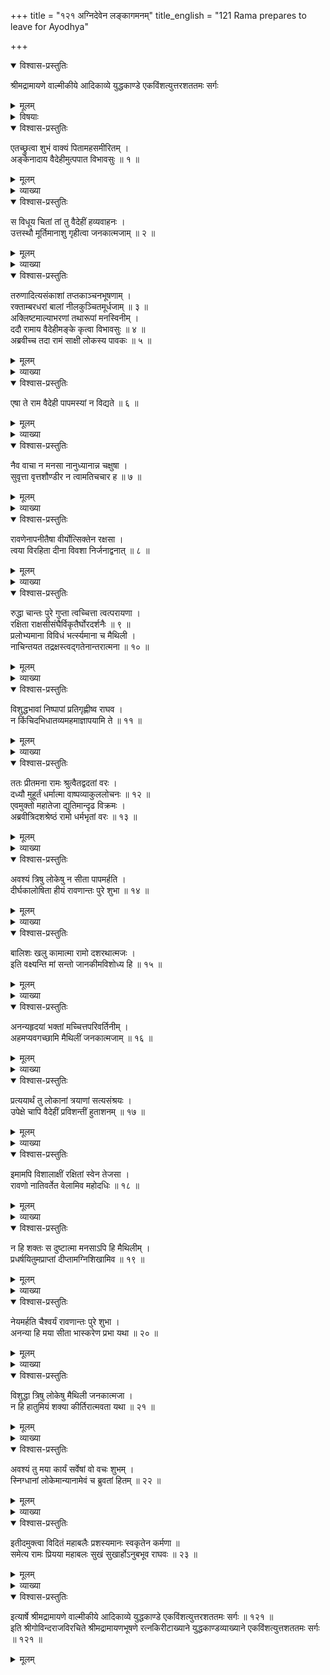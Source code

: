 +++
title = "१२१ अग्निदेवेन लङ्कागमनम्"
title_english = "121 Rama prepares to leave for Ayodhya"

+++

<details open><summary>विश्वास-प्रस्तुतिः</summary>

श्रीमद्रामायणे वाल्मीकीये आदिकाव्ये युद्धकाण्डे एकविंशत्युत्तरशततमः सर्गः
</details>

<details><summary>मूलम्</summary>

श्रीमद्रामायणे वाल्मीकीये आदिकाव्ये युद्धकाण्डे एकविंशत्युत्तरशततमः सर्गः
</details>

<details><summary>विषयाः</summary>

मूर्तीभूय सीतायाः स्वाङ्कारोपणपूर्वकंकुण्डादुद्गतेनाग्निना रामंप्रति सीतायानिर्दोषत्वोद्धोषणेन तत्स्वीकारचोदना ॥ १ ॥ रामेणापि सीतायाअदोपत्वोत्कीर्तन पूर्वकम् अग्निप्रवेशोपेक्षणस्य लोकापवादपरिजिहीर्षामूलकत्वोक्त्या तत्स्वीकारः ॥ २ ॥

</details>

<details open><summary>विश्वास-प्रस्तुतिः</summary>

एतच्छ्रुत्वा शुभं वाक्यं पितामहसमीरितम् ।  
अङ्केनादाय वैदेहीमुत्पपात विभावसुः ॥ १ ॥
</details>

<details><summary>मूलम्</summary>

एतच्छ्रुत्वा शुभं वाक्यं पितामहसमीरितम् ।  
अङ्केनादाय वैदेहीमुत्पपात विभावसुः ॥ १ ॥
</details>

<details><summary>व्याख्या</summary>

विभावसुः अग्निः ॥ १ ॥
</details>

<details open><summary>विश्वास-प्रस्तुतिः</summary>

स विधूय चितां तां तु वैदेहीं हव्यवाहनः ।  
उत्तस्थौ मूर्तिमानाशु गृहीत्वा जनकात्मजाम् ॥ २ ॥
</details>

<details><summary>मूलम्</summary>

स विधूय चितां तां तु वैदेहीं हव्यवाहनः ।  
उत्तस्थौ मूर्तिमानाशु गृहीत्वा जनकात्मजाम् ॥ २ ॥
</details>

<details><summary>व्याख्या</summary>

विधूय चितां शिथिलीकृत्य । मूर्तिमान् मनुष्यविग्रहवान् ॥ २ ॥
</details>

<details open><summary>विश्वास-प्रस्तुतिः</summary>

तरुणादित्यसंकाशां तप्तकाञ्चनभूषणाम् ।  
रक्ताम्बरधरां बालां नीलकुञ्चितमूर्धजाम् ॥ ३ ॥  
अक्लिष्टमाल्याभरणां तथारूपां मनस्विनीम् ।  
ददौ रामाय वैदेहीमङ्के कृत्वा विभावसुः ॥ ४ ॥  
अब्रवीच्च तदा रामं साक्षी लोकस्य पावकः ॥ ५ ॥
</details>

<details><summary>मूलम्</summary>

तरुणादित्यसंकाशां तप्तकाञ्चनभूषणाम् ।  
रक्ताम्बरधरां बालां नीलकुञ्चितमूर्धजाम् ॥ ३ ॥  
अक्लिष्टमाल्याभरणां तथारूपां मनस्विनीम् ।  
ददौ रामाय वैदेहीमङ्के कृत्वा विभावसुः ॥ ४ ॥  
अब्रवीच्च तदा रामं साक्षी लोकस्य पावकः ॥ ५ ॥
</details>

<details><summary>व्याख्या</summary>

तरुणादित्येत्यादिश्लोकद्वयमेकान्वयम् ॥ तथारूपां प्रवेश कालिक रूपवतीं । मनस्विनीं प्रसन्नमनस्कामित्यर्थः । अङ्के कृत्वा अङ्केनादायेत्यर्थः ॥ ३–५ ॥
</details>

<details open><summary>विश्वास-प्रस्तुतिः</summary>

एषा ते राम वैदेही पापमस्यां न विद्यते ॥ ६ ॥
</details>

<details><summary>मूलम्</summary>

एषा ते राम वैदेही पापमस्यां न विद्यते ॥ ६ ॥
</details>

<details><summary>व्याख्या</summary>

एषा या पूर्वं मयि प्रविष्ठा सैषेत्यर्थः । एतेन मायासीताग्निं प्रविष्टा साक्षात्सीताग्निना दत्तेति प्रत्युक्तं । ते त्वदीयेत्यर्थः । एनां परिगृहाणेति शेषः ॥ ६ ॥
</details>

<details open><summary>विश्वास-प्रस्तुतिः</summary>

नैव वाचा न मनसा नानुध्यानान्न चक्षुषा ।  
सुवृत्ता वृत्तशौण्डीर न त्वामतिचचार ह ॥ ७ ॥
</details>

<details><summary>मूलम्</summary>

नैव वाचा न मनसा नानुध्यानान्न चक्षुषा ।  
सुवृत्ता वृत्तशौण्डीर न त्वामतिचचार ह ॥ ७ ॥
</details>

<details><summary>व्याख्या</summary>

पापाभावमेवोपपादयति — नैवेत्यादिना ॥ अनुध्यानात् संकल्पात् । अत्यन्ताभिमतां देवीं निर्दोषां जानन्नपि स्ववृत्तावद्यत्वपरिहारार्थं वह्निं प्रावेशयदिति संतोषातिशयाद्वृत्त- शौण्डीरेति संबोधनम् ॥ ७ ॥
</details>

<details open><summary>विश्वास-प्रस्तुतिः</summary>

रावणेनापनीतैषा वीर्योत्सिक्तेन रक्षसा ।  
त्वया विरहिता दीना विवशा निर्जनाद्वनात् ॥ ८ ॥
</details>

<details><summary>मूलम्</summary>

रावणेनापनीतैषा वीर्योत्सिक्तेन रक्षसा ।  
त्वया विरहिता दीना विवशा निर्जनाद्वनात् ॥ ८ ॥
</details>

<details><summary>व्याख्या</summary>

एतत्संमति विना कथं रावणः समानीतवानित्यत्राह – रावणेनेत्यादि ॥ ८ ॥
</details>

<details open><summary>विश्वास-प्रस्तुतिः</summary>

रुद्धा चान्तः पुरे गुप्ता त्वच्चित्ता त्वत्परायणा ।  
रक्षिता राक्षसीसंघैर्विकृतैर्घोरदर्शनैः ॥ ९ ॥  
प्रलोभ्यमाना विविधं भर्त्स्यमाना च मैथिली ।  
नाचिन्तयत तद्रक्षस्त्वद्गतेनान्तरात्मना ॥ १० ॥
</details>

<details><summary>मूलम्</summary>

रुद्धा चान्तः पुरे गुप्ता त्वच्चित्ता त्वत्परायणा ।  
रक्षिता राक्षसीसंघैर्विकृतैर्घोरदर्शनैः ॥ ९ ॥  
प्रलोभ्यमाना विविधं भर्त्स्यमाना च मैथिली ।  
नाचिन्तयत तद्रक्षस्त्वद्गतेनान्तरात्मना ॥ १० ॥
</details>

<details><summary>व्याख्या</summary>

विवशा नीतेत्यत्र लिङ्गं दर्शयति – रुद्धेति ॥ त्वयि चित्तं यस्याः सा त्वच्चित्ता । त्वमेव परायणमुत्तमगतिर्यस्याः सा त्वत्परायणा ॥ ९-१० ॥
</details>

<details open><summary>विश्वास-प्रस्तुतिः</summary>

विशुद्धभावां निष्पापां प्रतिगृह्णीष्व राघव ।  
न किंचिदभिधातव्यमहमाज्ञापयामि ते ॥ ११ ॥
</details>

<details><summary>मूलम्</summary>

विशुद्धभावां निष्पापां प्रतिगृह्णीष्व राघव ।  
न किंचिदभिधातव्यमहमाज्ञापयामि ते ॥ ११ ॥
</details>

<details><summary>व्याख्या</summary>

विशुद्धभावां विशुद्धहृदयां । अभिधातव्यं मद्वचनस्योत्तरमिति शेषः ॥ ११ ॥
</details>

<details open><summary>विश्वास-प्रस्तुतिः</summary>

ततः प्रीतमना रामः श्रुत्वैतद्वदतां वरः ।  
दध्यौ मुहूर्तं धर्मात्मा वाष्पव्याकुललोचनः ॥ १२ ॥  
एवमुक्तो महातेजा द्युतिमान्दृढ विक्रमः ।  
अब्रवीत्रिदशश्रेष्ठं रामो धर्मभृतां वरः ॥ १३ ॥
</details>

<details><summary>मूलम्</summary>

ततः प्रीतमना रामः श्रुत्वैतद्वदतां वरः ।  
दध्यौ मुहूर्तं धर्मात्मा वाष्पव्याकुललोचनः ॥ १२ ॥  
एवमुक्तो महातेजा द्युतिमान्दृढ विक्रमः ।  
अब्रवीत्रिदशश्रेष्ठं रामो धर्मभृतां वरः ॥ १३ ॥
</details>

<details><summary>व्याख्या</summary>

दध्यौ न वृथैव सीता त्यक्तेत्यचिन्तयत् ॥ १२-१३ ॥
</details>

<details open><summary>विश्वास-प्रस्तुतिः</summary>

अवश्यं त्रिषु लोकेषु न सीता पापमर्हति ।  
दीर्घकालोषिता हीयं रावणान्तः पुरे शुभा ॥ १४ ॥
</details>

<details><summary>मूलम्</summary>

अवश्यं त्रिषु लोकेषु न सीता पापमर्हति ।  
दीर्घकालोषिता हीयं रावणान्तः पुरे शुभा ॥ १४ ॥
</details>

<details><summary>व्याख्या</summary>

वस्तुतो निर्दोषत्वेपि अपवादोस्तीत्याह-अवश्यमिति ॥ १४ ॥
</details>

<details open><summary>विश्वास-प्रस्तुतिः</summary>

बालिशः खलु कामात्मा रामो दशरथात्मजः ।  
इति वक्ष्यन्ति मां सन्तो जानकीमविशोध्य हि ॥ १५ ॥
</details>

<details><summary>मूलम्</summary>

बालिशः खलु कामात्मा रामो दशरथात्मजः ।  
इति वक्ष्यन्ति मां सन्तो जानकीमविशोध्य हि ॥ १५ ॥
</details>

<details><summary>व्याख्या</summary>

अपवादपरिहारार्थमयं मम प्रयत्न इत्याह – बालिश इति ॥ अविशोध्येति । परिग्रह इति शेषः ॥ १५ ॥
</details>

<details open><summary>विश्वास-प्रस्तुतिः</summary>

अनन्यहृदयां भक्तां मच्चित्तपरिवर्तिनीम् ।  
अहमप्यवगच्छामि मैथिलीं जनकात्मजाम् ॥ १६ ॥
</details>

<details><summary>मूलम्</summary>

अनन्यहृदयां भक्तां मच्चित्तपरिवर्तिनीम् ।  
अहमप्यवगच्छामि मैथिलीं जनकात्मजाम् ॥ १६ ॥
</details>

<details><summary>व्याख्या</summary>

अनन्यहृदयां मय्येव सक्तहृदयां । मच्चित्तपरिवर्तिनीं मच्चित्तानुवर्तिंनीं । त्यक्तस्वव्यापारामित्यर्थः । जनकात्मजामिति हेतुगर्भविशेषणं । जनकपुत्र्याः किमाचारसंपत्तिर्वक्तव्येति भावः ॥ १६ ॥
</details>

<details open><summary>विश्वास-प्रस्तुतिः</summary>

प्रत्ययार्थं तु लोकानां त्रयाणां सत्यसंश्रयः ।  
उपेक्षे चापि वैदेहीं प्रविशन्तीं हुताशनम् ॥ १७ ॥
</details>

<details><summary>मूलम्</summary>

प्रत्ययार्थं तु लोकानां त्रयाणां सत्यसंश्रयः ।  
उपेक्षे चापि वैदेहीं प्रविशन्तीं हुताशनम् ॥ १७ ॥
</details>

<details><summary>व्याख्या</summary>

तर्हि किमर्थमुपेक्षितवानसीत्यत्राह-प्रत्ययार्थमिति ॥ प्रत्ययार्थं विश्वासजननार्थमित्यर्थः । सत्यसंश्रयः सत्यैकाश्रयः । यथावद्वृत्तप्रवर्तनाकाङ्क्षीत्यर्थः ॥ १७ ॥
</details>

<details open><summary>विश्वास-प्रस्तुतिः</summary>

इमामपि विशालाक्षीं रक्षितां स्वेन तेजसा ।  
रावणो नातिवर्तेत वेलामिव महोदधिः ॥ १८ ॥
</details>

<details><summary>मूलम्</summary>

इमामपि विशालाक्षीं रक्षितां स्वेन तेजसा ।  
रावणो नातिवर्तेत वेलामिव महोदधिः ॥ १८ ॥
</details>

<details><summary>व्याख्या</summary>

एतादृशसुन्दरीं रावणः कथं नेक्षेतेत्यत्राह-इमामपीति ॥ १८ ॥
</details>

<details open><summary>विश्वास-प्रस्तुतिः</summary>

न हि शक्तः स दुष्टात्मा मनसाऽपि हि मैथिलीम् ।  
प्रधर्षयितुमप्राप्तां दीप्तामग्निशिखामिव ॥ १९ ॥
</details>

<details><summary>मूलम्</summary>

न हि शक्तः स दुष्टात्मा मनसाऽपि हि मैथिलीम् ।  
प्रधर्षयितुमप्राप्तां दीप्तामग्निशिखामिव ॥ १९ ॥
</details>

<details><summary>व्याख्या</summary>

दृष्टान्तान्तरमाह – न हीति । अप्राप्तां प्रधर्षणानर्हाम् ॥ १९ ॥
</details>

<details open><summary>विश्वास-प्रस्तुतिः</summary>

नेयमर्हति चैश्वर्यं रावणान्तः पुरे शुभा ।  
अनन्या हि मया सीता भास्करेण प्रभा यथा ॥ २० ॥
</details>

<details><summary>मूलम्</summary>

नेयमर्हति चैश्वर्यं रावणान्तः पुरे शुभा ।  
अनन्या हि मया सीता भास्करेण प्रभा यथा ॥ २० ॥
</details>

<details><summary>व्याख्या</summary>

तथाप्येषा तादृशमैश्वर्यं कथं जह्यात्तत्राह-नेयमिति । रावणैश्वर्यं नेयमर्हति किंतु ममैश्वर्यमर्हतीत्यर्थः । तत्र हेतुमाह – अनन्येति । मया अनन्या अभिन्ना । अविनांभूतेति यावत् ॥ २० ॥
</details>

<details open><summary>विश्वास-प्रस्तुतिः</summary>

विशुद्धा त्रिषु लोकेषु मैथिली जनकात्मजा ।  
न हि हातुमियं शक्या कीर्तिरात्मवता यथा ॥ २१ ॥
</details>

<details><summary>मूलम्</summary>

विशुद्धा त्रिषु लोकेषु मैथिली जनकात्मजा ।  
न हि हातुमियं शक्या कीर्तिरात्मवता यथा ॥ २१ ॥
</details>

<details><summary>व्याख्या</summary>

अहमपि तया अनन्य इत्याह – विशुद्धेति ॥ २१ ॥
</details>

<details open><summary>विश्वास-प्रस्तुतिः</summary>

अवश्यं तु मया कार्यं सर्वेषां वो वचः शुभम् ।  
स्निग्धानां लोकेमान्यानामेवं च ब्रुवतां हितम् ॥ २२ ॥
</details>

<details><summary>मूलम्</summary>

अवश्यं तु मया कार्यं सर्वेषां वो वचः शुभम् ।  
स्निग्धानां लोकेमान्यानामेवं च ब्रुवतां हितम् ॥ २२ ॥
</details>

<details><summary>व्याख्या</summary>

सीतापरिग्रहे भवद्वचनं तु प्रधानहेतुरित्याह-अवश्यमिति ॥ वचनकरणे स्नेहः सर्वपूज्यत्वं हितोपदेष्टत्वं च हेतुरित्यर्थः ॥ २२ ॥
</details>

<details open><summary>विश्वास-प्रस्तुतिः</summary>

इतीदमुक्त्वा विदितं महाबलैः प्रशस्यमानः स्वकृतेन कर्मणा ॥  
समेत्य रामः प्रियया महाबलः सुखं सुखार्होऽनुबभूव राघवः ॥ २३ ॥
</details>

<details><summary>मूलम्</summary>

इतीदमुक्त्वा विदितं महाबलैः प्रशस्यमानः स्वकृतेन कर्मणा ॥  
समेत्य रामः प्रियया महाबलः सुखं सुखार्होऽनुबभूव राघवः ॥ २३ ॥
</details>

<details><summary>व्याख्या</summary>

विदितं स्वेन विदितं । इदं उक्तं वचनं । उक्त्वा स्वकृतेन कर्मणा करणेन महाबलैः कर्तृभिः प्रशस्यमानः प्रियया समेत्य सीतां स्वसमीपमानीयेत्यर्थः ॥ २३ ॥
</details>

<details open><summary>विश्वास-प्रस्तुतिः</summary>

इत्यार्षे श्रीमद्रामायणे वाल्मीकीये आदिकाव्ये युद्धकाण्डे एकविंशत्युत्तरशततमः सर्गः ॥ १२१ ॥  
इति श्रीगोविन्दराजविरचिते श्रीमद्रामायणभूषणे रत्नकिरीटाख्याने युद्धकाण्डव्याख्याने एकविंशत्युत्तशततमः सर्गः ॥ १२१ ॥
</details>

<details><summary>मूलम्</summary>

इत्यार्षे श्रीमद्रामायणे वाल्मीकीये आदिकाव्ये युद्धकाण्डे एकविंशत्युत्तरशततमः सर्गः ॥ १२१ ॥  
इति श्रीगोविन्दराजविरचिते श्रीमद्रामायणभूषणे रत्नकिरीटाख्याने युद्धकाण्डव्याख्याने एकविंशत्युत्तशततमः सर्गः ॥ १२१ ॥
</details>


